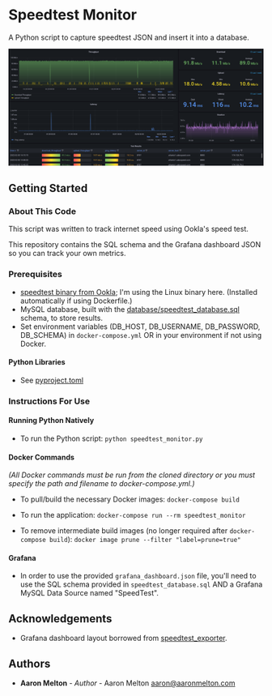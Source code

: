 # Speedtest Monitor

A Python script to capture speedtest JSON and insert it into a database.

![speedtest_monitor.png](speedtest_monitor.png)

## Getting Started

### About This Code
This script was written to track internet speed using Ookla's speed test.

This repository contains the SQL schema and the Grafana dashboard JSON so you can track your own metrics.

### Prerequisites
* [speedtest binary from Ookla](https://www.speedtest.net/apps/cli); I'm using the Linux binary here.  (Installed automatically if using Dockerfile.)
* MySQL database, built with the [database/speedtest_database.sql](https://github.com/aaronmelton/speedtest_monitor/blob/master/database/speedtest_database.sql) schema,  to store results.
* Set environment variables (DB_HOST, DB_USERNAME, DB_PASSWORD, DB_SCHEMA) in `docker-compose.yml` OR in your environment if not using Docker.

#### Python Libraries
* See [pyproject.toml](pyproject.toml)

### Instructions For Use

#### Running Python Natively
* To run the Python script:
`python speedtest_monitor.py`

#### Docker Commands
_(All Docker commands must be run from the cloned directory or you must specify the path and filename to docker-compose.yml.)_

* To pull/build the necessary Docker images:
`docker-compose build`

* To run the application:
`docker-compose run --rm speedtest_monitor`

* To remove intermediate build images (no longer required after `docker-compose build`):
`docker image prune --filter "label=prune=true"`

#### Grafana
* In order to use the provided `grafana_dashboard.json` file, you'll need to use the SQL schema provided in `speedtest_database.sql` AND a Grafana MySQL Data Source named "SpeedTest".

## Acknowledgements
* Grafana dashboard layout borrowed from [speedtest_exporter](https://github.com/danopstech/speedtest_exporter).

## Authors
* **Aaron Melton** - *Author* - Aaron Melton <aaron@aaronmelton.com>

